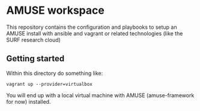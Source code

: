 AMUSE workspace
===============

This repository contains the configuration and playbooks to setup an AMUSE
install with ansible and vagrant or related technologies 
(like the SURF research cloud)

Getting started
---------------

Within this directory do something like:

```shell
vagrant up --provider=virtualbox
```

You will end up with a local virtual machine with AMUSE (amuse-framework 
for now) installed. 
